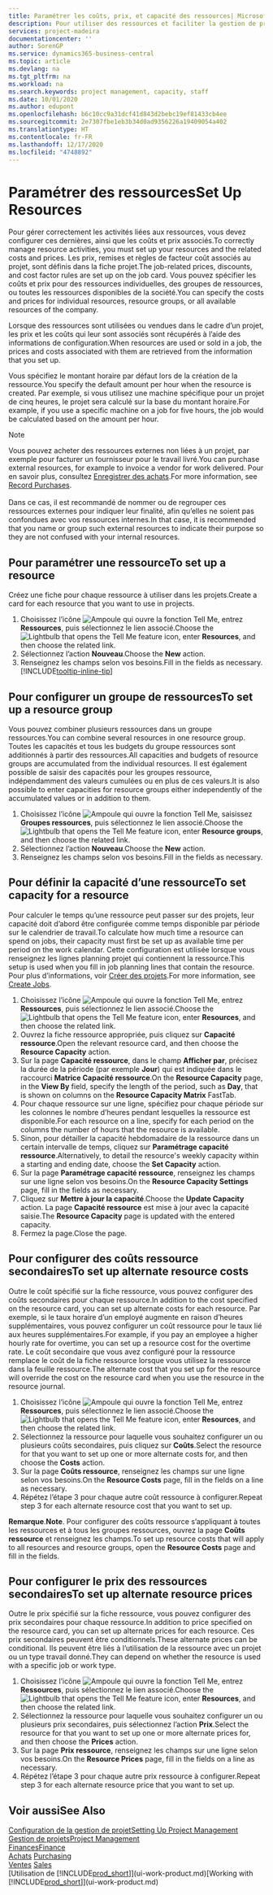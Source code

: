 ```yaml
---
title: Paramétrer les coûts, prix, et capacité des ressources| Microsoft Docs
description: Pour utiliser des ressources et faciliter la gestion de projets, vous spécifiez les coûts et les prix des différents ressources ou groupes de ressources, et définissez la capacité ressource.
services: project-madeira
documentationcenter: ''
author: SorenGP
ms.service: dynamics365-business-central
ms.topic: article
ms.devlang: na
ms.tgt_pltfrm: na
ms.workload: na
ms.search.keywords: project management, capacity, staff
ms.date: 10/01/2020
ms.author: edupont
ms.openlocfilehash: b6c10cc9a31dcf41d843d2bebc19ef81433cb4ee
ms.sourcegitcommit: 2e7307fbe1eb3b34d0ad9356226a19409054a402
ms.translationtype: HT
ms.contentlocale: fr-FR
ms.lasthandoff: 12/17/2020
ms.locfileid: "4748892"
---
```

# <a name="set-up-resources"></a><span data-ttu-id="01871-103">Paramétrer des ressources</span><span class="sxs-lookup"><span data-stu-id="01871-103">Set Up Resources</span></span>
<span data-ttu-id="01871-104">Pour gérer correctement les activités liées aux ressources, vous devez configurer ces dernières, ainsi que les coûts et prix associés.</span><span class="sxs-lookup"><span data-stu-id="01871-104">To correctly manage resource activities, you must set up your resources and the related costs and prices.</span></span> <span data-ttu-id="01871-105">Les prix, remises et règles de facteur coût associés au projet, sont définis dans la fiche projet.</span><span class="sxs-lookup"><span data-stu-id="01871-105">The job-related prices, discounts, and cost factor rules are set up on the job card.</span></span> <span data-ttu-id="01871-106">Vous pouvez spécifier les coûts et prix pour des ressources individuelles, des groupes de ressources, ou toutes les ressources disponibles de la société.</span><span class="sxs-lookup"><span data-stu-id="01871-106">You can specify the costs and prices for individual resources, resource groups, or all available resources of the company.</span></span>

<span data-ttu-id="01871-107">Lorsque des ressources sont utilisées ou vendues dans le cadre d’un projet, les prix et les coûts qui leur sont associés sont récupérés à l’aide des informations de configuration.</span><span class="sxs-lookup"><span data-stu-id="01871-107">When resources are used or sold in a job, the prices and costs associated with them are retrieved from the information that you set up.</span></span>

<span data-ttu-id="01871-108">Vous spécifiez le montant horaire par défaut lors de la création de la ressource.</span><span class="sxs-lookup"><span data-stu-id="01871-108">You specify the default amount per hour when the resource is created.</span></span> <span data-ttu-id="01871-109">Par exemple, si vous utilisez une machine spécifique pour un projet de cinq heures, le projet sera calculé sur la base du montant horaire.</span><span class="sxs-lookup"><span data-stu-id="01871-109">For example, if you use a specific machine on a job for five hours, the job would be calculated based on the amount per hour.</span></span>

> [!NOTE]
> <span data-ttu-id="01871-110">Vous pouvez acheter des ressources externes non liées à un projet, par exemple pour facturer un fournisseur pour le travail livré.</span><span class="sxs-lookup"><span data-stu-id="01871-110">You can purchase external resources, for example to invoice a vendor for work delivered.</span></span> <span data-ttu-id="01871-111">Pour en savoir plus, consultez [Enregistrer des achats](purchasing-how-record-purchases.md).</span><span class="sxs-lookup"><span data-stu-id="01871-111">For more information, see [Record Purchases](purchasing-how-record-purchases.md).</span></span><br /><br />
> <span data-ttu-id="01871-112">Dans ce cas, il est recommandé de nommer ou de regrouper ces ressources externes pour indiquer leur finalité, afin qu’elles ne soient pas confondues avec vos ressources internes.</span><span class="sxs-lookup"><span data-stu-id="01871-112">In that case, it is recommended that you name or group such external resources to indicate their purpose so they are not confused with your internal resources.</span></span>

## <a name="to-set-up-a-resource"></a><span data-ttu-id="01871-113">Pour paramétrer une ressource</span><span class="sxs-lookup"><span data-stu-id="01871-113">To set up a resource</span></span>
<span data-ttu-id="01871-114">Créez une fiche pour chaque ressource à utiliser dans les projets.</span><span class="sxs-lookup"><span data-stu-id="01871-114">Create a card for each resource that you want to use in projects.</span></span>

1. <span data-ttu-id="01871-115">Choisissez l’icône ![Ampoule qui ouvre la fonction Tell Me](media/ui-search/search_small.png "Dites-moi ce que vous voulez faire"), entrez **Ressources**, puis sélectionnez le lien associé.</span><span class="sxs-lookup"><span data-stu-id="01871-115">Choose the ![Lightbulb that opens the Tell Me feature](media/ui-search/search_small.png "Tell me what you want to do") icon, enter **Resources**, and then choose the related link.</span></span>
2. <span data-ttu-id="01871-116">Sélectionnez l’action **Nouveau**.</span><span class="sxs-lookup"><span data-stu-id="01871-116">Choose the **New** action.</span></span>
3. <span data-ttu-id="01871-117">Renseignez les champs selon vos besoins.</span><span class="sxs-lookup"><span data-stu-id="01871-117">Fill in the fields as necessary.</span></span> [!INCLUDE[tooltip-inline-tip](includes/tooltip-inline-tip_md.md)]  

## <a name="to-set-up-a-resource-group"></a><span data-ttu-id="01871-118">Pour configurer un groupe de ressources</span><span class="sxs-lookup"><span data-stu-id="01871-118">To set up a resource group</span></span>
<span data-ttu-id="01871-119">Vous pouvez combiner plusieurs ressources dans un groupe ressources.</span><span class="sxs-lookup"><span data-stu-id="01871-119">You can combine several resources in one resource group.</span></span> <span data-ttu-id="01871-120">Toutes les capacités et tous les budgets du groupe ressources sont additionnés à partir des ressources.</span><span class="sxs-lookup"><span data-stu-id="01871-120">All capacities and budgets of resource groups are accumulated from the individual resources.</span></span> <span data-ttu-id="01871-121">Il est également possible de saisir des capacités pour les groupes ressource, indépendamment des valeurs cumulées ou en plus de ces valeurs.</span><span class="sxs-lookup"><span data-stu-id="01871-121">It is also possible to enter capacities for resource groups either independently of the accumulated values or in addition to them.</span></span>

1. <span data-ttu-id="01871-122">Choisissez l’icône ![Ampoule qui ouvre la fonction Tell Me](media/ui-search/search_small.png "Dites-moi ce que vous voulez faire"), saisissez **Groupes ressources**, puis sélectionnez le lien associé.</span><span class="sxs-lookup"><span data-stu-id="01871-122">Choose the ![Lightbulb that opens the Tell Me feature](media/ui-search/search_small.png "Tell me what you want to do") icon, enter **Resource groups**, and then choose the related link.</span></span>
2. <span data-ttu-id="01871-123">Sélectionnez l’action **Nouveau**.</span><span class="sxs-lookup"><span data-stu-id="01871-123">Choose the **New** action.</span></span>
3. <span data-ttu-id="01871-124">Renseignez les champs selon vos besoins.</span><span class="sxs-lookup"><span data-stu-id="01871-124">Fill in the fields as necessary.</span></span>

## <a name="to-set-capacity-for-a-resource"></a><span data-ttu-id="01871-125">Pour définir la capacité d’une ressource</span><span class="sxs-lookup"><span data-stu-id="01871-125">To set capacity for a resource</span></span>
<span data-ttu-id="01871-126">Pour calculer le temps qu’une ressource peut passer sur des projets, leur capacité doit d’abord être configurée comme temps disponible par période sur le calendrier de travail.</span><span class="sxs-lookup"><span data-stu-id="01871-126">To calculate how much time a resource can spend on jobs, their capacity must first be set up as available time per period on the work calendar.</span></span> <span data-ttu-id="01871-127">Cette configuration est utilisée lorsque vous renseignez les lignes planning projet qui contiennent la ressource.</span><span class="sxs-lookup"><span data-stu-id="01871-127">This setup is used when you fill in job planning lines that contain the resource.</span></span> <span data-ttu-id="01871-128">Pour plus d’informations, voir [Créer des projets](projects-how-create-jobs.md).</span><span class="sxs-lookup"><span data-stu-id="01871-128">For more information, see [Create Jobs](projects-how-create-jobs.md).</span></span>

1. <span data-ttu-id="01871-129">Choisissez l’icône ![Ampoule qui ouvre la fonction Tell Me](media/ui-search/search_small.png "Dites-moi ce que vous voulez faire"), entrez **Ressources**, puis sélectionnez le lien associé.</span><span class="sxs-lookup"><span data-stu-id="01871-129">Choose the ![Lightbulb that opens the Tell Me feature](media/ui-search/search_small.png "Tell me what you want to do") icon, enter **Resources**, and then choose the related link.</span></span>
2. <span data-ttu-id="01871-130">Ouvrez la fiche ressource appropriée, puis cliquez sur **Capacité ressource**.</span><span class="sxs-lookup"><span data-stu-id="01871-130">Open the relevant resource card, and then choose the **Resource Capacity** action.</span></span>
3. <span data-ttu-id="01871-131">Sur la page **Capacité ressource**, dans le champ **Afficher par**, précisez la durée de la période (par exemple **Jour**) qui est indiquée dans le raccourci **Matrice Capacité ressource**.</span><span class="sxs-lookup"><span data-stu-id="01871-131">On the **Resource Capacity** page, in the **View By** field, specify the length of the period, such as **Day**, that is shown on columns on the **Resource Capacity Matrix** FastTab.</span></span>
4. <span data-ttu-id="01871-132">Pour chaque ressource sur une ligne, spécifiez pour chaque période sur les colonnes le nombre d’heures pendant lesquelles la ressource est disponible.</span><span class="sxs-lookup"><span data-stu-id="01871-132">For each resource on a line, specify for each period on the columns the number of hours that the resource is available.</span></span>
5. <span data-ttu-id="01871-133">Sinon, pour détailler la capacité hebdomadaire de la ressource dans un certain intervalle de temps, cliquez sur **Paramétrage capacité ressource**.</span><span class="sxs-lookup"><span data-stu-id="01871-133">Alternatively, to detail the resource's weekly capacity within a starting and ending date, choose the **Set Capacity** action.</span></span>
6. <span data-ttu-id="01871-134">Sur la page **Paramétrage capacité ressource**, renseignez les champs sur une ligne selon vos besoins.</span><span class="sxs-lookup"><span data-stu-id="01871-134">On the **Resource Capacity Settings** page, fill in the fields as necessary.</span></span>
7. <span data-ttu-id="01871-135">Cliquez sur **Mettre à jour la capacité**.</span><span class="sxs-lookup"><span data-stu-id="01871-135">Choose the **Update Capacity** action.</span></span> <span data-ttu-id="01871-136">La page **Capacité ressource** est mise à jour avec la capacité saisie.</span><span class="sxs-lookup"><span data-stu-id="01871-136">The **Resource Capacity** page is updated with the entered capacity.</span></span>
8. <span data-ttu-id="01871-137">Fermez la page.</span><span class="sxs-lookup"><span data-stu-id="01871-137">Close the page.</span></span>

## <a name="to-set-up-alternate-resource-costs"></a><span data-ttu-id="01871-138">Pour configurer des coûts ressource secondaires</span><span class="sxs-lookup"><span data-stu-id="01871-138">To set up alternate resource costs</span></span>
<span data-ttu-id="01871-139">Outre le coût spécifié sur la fiche ressource, vous pouvez configurer des coûts secondaires pour chaque ressource.</span><span class="sxs-lookup"><span data-stu-id="01871-139">In addition to the cost specified on the resource card, you can set up alternate costs for each resource.</span></span> <span data-ttu-id="01871-140">Par exemple, si le taux horaire d’un employé augmente en raison d’heures supplémentaires, vous pouvez configurer un coût ressource pour le taux lié aux heures supplémentaires.</span><span class="sxs-lookup"><span data-stu-id="01871-140">For example, if you pay an employee a higher hourly rate for overtime, you can set up a resource cost for the overtime rate.</span></span> <span data-ttu-id="01871-141">Le coût secondaire que vous avez configuré pour la ressource remplace le coût de la fiche ressource lorsque vous utilisez la ressource dans la feuille ressource.</span><span class="sxs-lookup"><span data-stu-id="01871-141">The alternate cost that you set up for the resource will override the cost on the resource card when you use the resource in the resource journal.</span></span>

1. <span data-ttu-id="01871-142">Choisissez l’icône ![Ampoule qui ouvre la fonction Tell Me](media/ui-search/search_small.png "Dites-moi ce que vous voulez faire"), entrez **Ressources**, puis sélectionnez le lien associé.</span><span class="sxs-lookup"><span data-stu-id="01871-142">Choose the ![Lightbulb that opens the Tell Me feature](media/ui-search/search_small.png "Tell me what you want to do") icon, enter **Resources**, and then choose the related link.</span></span>  
2. <span data-ttu-id="01871-143">Sélectionnez la ressource pour laquelle vous souhaitez configurer un ou plusieurs coûts secondaires, puis cliquez sur **Coûts**.</span><span class="sxs-lookup"><span data-stu-id="01871-143">Select the resource for that you want to set up one or more alternate costs for, and then choose the **Costs** action.</span></span>  
3. <span data-ttu-id="01871-144">Sur la page **Coûts ressource**, renseignez les champs sur une ligne selon vos besoins.</span><span class="sxs-lookup"><span data-stu-id="01871-144">On the **Resource Costs** page, fill in the fields on a line as necessary.</span></span>  
4. <span data-ttu-id="01871-145">Répétez l’étape 3 pour chaque autre coût ressource à configurer.</span><span class="sxs-lookup"><span data-stu-id="01871-145">Repeat step 3 for each alternate resource cost that you want to set up.</span></span>

<span data-ttu-id="01871-146">**Remarque**.</span><span class="sxs-lookup"><span data-stu-id="01871-146">**Note**.</span></span> <span data-ttu-id="01871-147">Pour configurer des coûts ressource s’appliquant à toutes les ressources et à tous les groupes ressources, ouvrez la page **Coûts ressource** et renseignez les champs.</span><span class="sxs-lookup"><span data-stu-id="01871-147">To set up resource costs that will apply to all resources and resource groups, open the **Resource Costs** page and fill in the fields.</span></span>

## <a name="to-set-up-alternate-resource-prices"></a><span data-ttu-id="01871-148">Pour configurer le prix des ressources secondaires</span><span class="sxs-lookup"><span data-stu-id="01871-148">To set up alternate resource prices</span></span>
<span data-ttu-id="01871-149">Outre le prix spécifié sur la fiche ressource, vous pouvez configurer des prix secondaires pour chaque ressource.</span><span class="sxs-lookup"><span data-stu-id="01871-149">In addition to price specified on the resource card, you can set up alternate prices for each resource.</span></span> <span data-ttu-id="01871-150">Ces prix secondaires peuvent être conditionnels.</span><span class="sxs-lookup"><span data-stu-id="01871-150">These alternate prices can be conditional.</span></span> <span data-ttu-id="01871-151">Ils peuvent être liés à l’utilisation de la ressource avec un projet ou un type travail donné.</span><span class="sxs-lookup"><span data-stu-id="01871-151">They can depend on whether the resource is used with a specific job or work type.</span></span>

1. <span data-ttu-id="01871-152">Choisissez l’icône ![Ampoule qui ouvre la fonction Tell Me](media/ui-search/search_small.png "Dites-moi ce que vous voulez faire"), entrez **Ressources**, puis sélectionnez le lien associé.</span><span class="sxs-lookup"><span data-stu-id="01871-152">Choose the ![Lightbulb that opens the Tell Me feature](media/ui-search/search_small.png "Tell me what you want to do") icon, enter **Resources**, and then choose the related link.</span></span>
2. <span data-ttu-id="01871-153">Sélectionnez la ressource pour laquelle vous souhaitez configurer un ou plusieurs prix secondaires, puis sélectionnez l’action **Prix**.</span><span class="sxs-lookup"><span data-stu-id="01871-153">Select the resource for that you want to set up one or more alternate prices for, and then choose the **Prices** action.</span></span>
3. <span data-ttu-id="01871-154">Sur la page **Prix ressource**, renseignez les champs sur une ligne selon vos besoins.</span><span class="sxs-lookup"><span data-stu-id="01871-154">On the **Resource Prices** page, fill in the fields on a line as necessary.</span></span>
4. <span data-ttu-id="01871-155">Répétez l’étape 3 pour chaque autre prix ressource à configurer.</span><span class="sxs-lookup"><span data-stu-id="01871-155">Repeat step 3 for each alternate resource price that you want to set up.</span></span>

## <a name="see-also"></a><span data-ttu-id="01871-156">Voir aussi</span><span class="sxs-lookup"><span data-stu-id="01871-156">See Also</span></span>
[<span data-ttu-id="01871-157">Configuration de la gestion de projet</span><span class="sxs-lookup"><span data-stu-id="01871-157">Setting Up Project Management</span></span>](projects-setup-projects.md)  
[<span data-ttu-id="01871-158">Gestion de projets</span><span class="sxs-lookup"><span data-stu-id="01871-158">Project Management</span></span>](projects-manage-projects.md)  
[<span data-ttu-id="01871-159">Finances</span><span class="sxs-lookup"><span data-stu-id="01871-159">Finance</span></span>](finance.md)  
<span data-ttu-id="01871-160">[Achats](purchasing-manage-purchasing.md)       </span><span class="sxs-lookup"><span data-stu-id="01871-160">[Purchasing](purchasing-manage-purchasing.md)       </span></span>  
<span data-ttu-id="01871-161">[Ventes](sales-manage-sales.md)    </span><span class="sxs-lookup"><span data-stu-id="01871-161">[Sales](sales-manage-sales.md)    </span></span>  
<span data-ttu-id="01871-162">[Utilisation de [!INCLUDE[prod_short](includes/prod_short.md)]](ui-work-product.md)</span><span class="sxs-lookup"><span data-stu-id="01871-162">[Working with [!INCLUDE[prod_short](includes/prod_short.md)]](ui-work-product.md)</span></span>  
